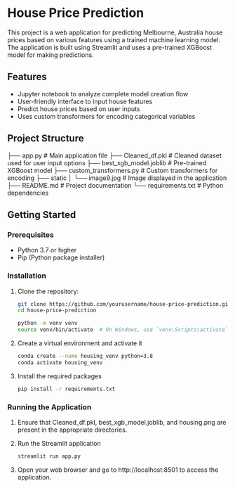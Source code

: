# House Price Prediction

This project is a web application for predicting Melbourne, Australia house prices based on various features using a trained machine learning model. The application is built using Streamlit and uses a pre-trained XGBoost model for making predictions.

## Features

- Jupyter notebook to analyze complete model creation flow
- User-friendly interface to input house features
- Predict house prices based on user inputs
- Uses custom transformers for encoding categorical variables

## Project Structure

├── app.py # Main application file
├── Cleaned_df.pkl # Cleaned dataset used for user input options
├── best_xgb_model.joblib # Pre-trained XGBoost model
├── custom_transformers.py # Custom transformers for encoding
├── static
│ └── image9.jpg # Image displayed in the application
├── README.md # Project documentation
└── requirements.txt # Python dependencies


## Getting Started

### Prerequisites

- Python 3.7 or higher
- Pip (Python package installer)

### Installation

1. Clone the repository:

   ```bash
   git clone https://github.com/yourusername/house-price-prediction.git
   cd house-price-prediction

   python -m venv venv
   source venv/bin/activate  # On Windows, use `venv\Scripts\activate`

2. Create a virtual environment and activate it

   ```bash
   conda create --name housing_venv python=3.8
   conda activate housing_venv

3. Install the required packages

   ```bash
   pip install -r requirements.txt

### Running the Application

1. Ensure that Cleaned_df.pkl, best_xgb_model.joblib, and housing.png are present in the appropriate directories.

2. Run the Streamlit application

   ```bash
   streamlit run app.py

3. Open your web browser and go to http://localhost:8501 to access the application.



